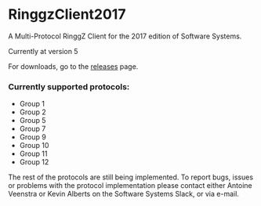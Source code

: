 # RinggzClient2017
A Multi-Protocol RinggZ Client for the 2017 edition of Software Systems.

Currently at version 5

For downloads, go to the [releases](https://github.com/Kurocon/RinggzClient2017/releases) page.

### Currently supported protocols:
- Group 1
- Group 2
- Group 5
- Group 7
- Group 9
- Group 10
- Group 11
- Group 12

The rest of the protocols are still being implemented. To report bugs, issues or problems with the protocol implementation please contact either Antoine Veenstra or Kevin Alberts on the Software Systems Slack, or via e-mail.
